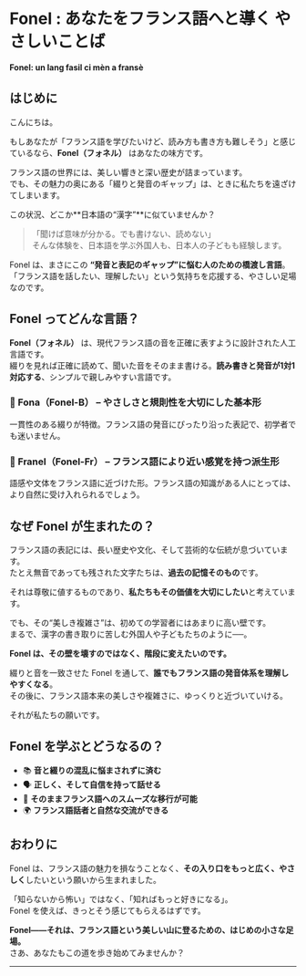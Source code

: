 # Fonel : あなたをフランス語へと導く やさしいことば  
**Fonel: un lang fasil ci mèn a fransè**

## はじめに

こんにちは。

もしあなたが「フランス語を学びたいけど、読み方も書き方も難しそう」と感じているなら、**Fonel（フォネル）** はあなたの味方です。

フランス語の世界には、美しい響きと深い歴史が詰まっています。  
でも、その魅力の奥にある「綴りと発音のギャップ」は、ときに私たちを遠ざけてしまいます。  

この状況、どこか**日本語の“漢字”**に似ていませんか？

> 「聞けば意味が分かる。でも書けない、読めない」  
> そんな体験を、日本語を学ぶ外国人も、日本人の子どもも経験します。

Fonel は、まさにこの **“発音と表記のギャップ”に悩む人のための橋渡し言語**。  
「フランス語を話したい、理解したい」という気持ちを応援する、やさしい足場なのです。

## Fonel ってどんな言語？

**Fonel（フォネル）** は、現代フランス語の音を正確に表すように設計された人工言語です。  
綴りを見れば正確に読めて、聞いた音をそのまま書ける。**読み書きと発音が1対1対応する**、シンプルで親しみやすい言語です。

### 🌱 Fona（Fonel-B） – やさしさと規則性を大切にした基本形
一貫性のある綴りが特徴。フランス語の発音にぴったり沿った表記で、初学者でも迷いません。

### 🌿 Franel（Fonel-Fr） – フランス語により近い感覚を持つ派生形
語感や文体をフランス語に近づけた形。フランス語の知識がある人にとっては、より自然に受け入れられるでしょう。

## なぜ Fonel が生まれたの？

フランス語の表記には、長い歴史や文化、そして芸術的な伝統が息づいています。  
たとえ無音であっても残された文字たちは、**過去の記憶そのもの**です。

それは尊敬に値するものであり、**私たちもその価値を大切にしたい**と考えています。

でも、その“美しき複雑さ”は、初めての学習者にはあまりに高い壁です。  
まるで、漢字の書き取りに苦しむ外国人や子どもたちのように──。

**Fonel は、その壁を壊すのではなく、階段に変えたいのです。**

綴りと音を一致させた Fonel を通して、**誰でもフランス語の発音体系を理解しやすくなる**。  
その後に、フランス語本来の美しさや複雑さに、ゆっくりと近づいていける。

それが私たちの願いです。

## Fonel を学ぶとどうなるの？

- 📚 **音と綴りの混乱に悩まされずに済む**
- 🗣️ **正しく、そして自信を持って話せる**
- 🔄 **そのままフランス語へのスムーズな移行が可能**
- 🌍 **フランス語話者と自然な交流ができる**

## おわりに

Fonel は、フランス語の魅力を損なうことなく、**その入り口をもっと広く、やさしく**したいという願いから生まれました。

「知らないから怖い」ではなく、「知ればもっと好きになる」。  
Fonel を使えば、きっとそう感じてもらえるはずです。

**Fonel――それは、フランス語という美しい山に登るための、はじめの小さな足場。**  
さあ、あなたもこの道を歩き始めてみませんか？

---
